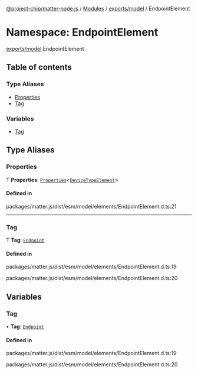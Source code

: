 [@project-chip/matter-node.js](../README.md) / [Modules](../modules.md) / [exports/model](exports_model.md) / EndpointElement

# Namespace: EndpointElement

[exports/model](exports_model.md).EndpointElement

## Table of contents

### Type Aliases

- [Properties](exports_model.EndpointElement.md#properties)
- [Tag](exports_model.EndpointElement.md#tag)

### Variables

- [Tag](exports_model.EndpointElement.md#tag-1)

## Type Aliases

### Properties

Ƭ **Properties**: [`Properties`](exports_model.BaseElement.md#properties)\<[`DeviceTypeElement`](../interfaces/exports_model.DeviceTypeElement-1.md)\>

#### Defined in

packages/matter.js/dist/esm/model/elements/EndpointElement.d.ts:21

___

### Tag

Ƭ **Tag**: [`Endpoint`](../enums/exports_model.ElementTag.md#endpoint)

#### Defined in

packages/matter.js/dist/esm/model/elements/EndpointElement.d.ts:19

packages/matter.js/dist/esm/model/elements/EndpointElement.d.ts:20

## Variables

### Tag

• **Tag**: [`Endpoint`](../enums/exports_model.ElementTag.md#endpoint)

#### Defined in

packages/matter.js/dist/esm/model/elements/EndpointElement.d.ts:19

packages/matter.js/dist/esm/model/elements/EndpointElement.d.ts:20
